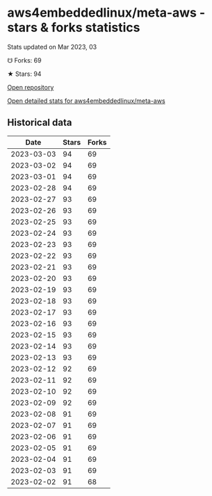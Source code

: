 # aws4embeddedlinux/meta-aws - stars & forks statistics

Stats updated on Mar 2023, 03

☋ Forks: 69

★ Stars: 94

[Open repository](https://github.com/aws4embeddedlinux/meta-aws)

[Open detailed stats for aws4embeddedlinux/meta-aws](https://reviewgithub.com/rep/aws4embeddedlinux/meta-aws)

## Historical data
| Date | Stars | Forks |
|------|-------|-------|
| 2023-03-03 | 94 | 69 | 
| 2023-03-02 | 94 | 69 | 
| 2023-03-01 | 94 | 69 | 
| 2023-02-28 | 94 | 69 | 
| 2023-02-27 | 93 | 69 | 
| 2023-02-26 | 93 | 69 | 
| 2023-02-25 | 93 | 69 | 
| 2023-02-24 | 93 | 69 | 
| 2023-02-23 | 93 | 69 | 
| 2023-02-22 | 93 | 69 | 
| 2023-02-21 | 93 | 69 | 
| 2023-02-20 | 93 | 69 | 
| 2023-02-19 | 93 | 69 | 
| 2023-02-18 | 93 | 69 | 
| 2023-02-17 | 93 | 69 | 
| 2023-02-16 | 93 | 69 | 
| 2023-02-15 | 93 | 69 | 
| 2023-02-14 | 93 | 69 | 
| 2023-02-13 | 93 | 69 | 
| 2023-02-12 | 92 | 69 | 
| 2023-02-11 | 92 | 69 | 
| 2023-02-10 | 92 | 69 | 
| 2023-02-09 | 92 | 69 | 
| 2023-02-08 | 91 | 69 | 
| 2023-02-07 | 91 | 69 | 
| 2023-02-06 | 91 | 69 | 
| 2023-02-05 | 91 | 69 | 
| 2023-02-04 | 91 | 69 | 
| 2023-02-03 | 91 | 69 | 
| 2023-02-02 | 91 | 68 | 

